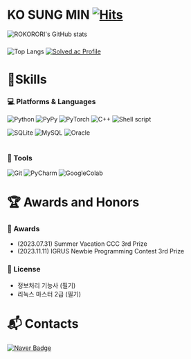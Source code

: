 # KO SUNG MIN [![Hits](https://hits.seeyoufarm.com/api/count/incr/badge.svg?url=https%3A%2F%2Fgithub.com%2FROKORORI&count_bg=%230EDEB0&title_bg=%231B7FE2&icon=&icon_color=%23E7E7E7&title=hits&edge_flat=false)](https://hits.seeyoufarm.com)

![ROKORORI's GitHub stats](https://github-readme-stats.vercel.app/api?username=ROKORORI&show_icons=true&theme=radical)  
###
![Top Langs](https://github-readme-stats.vercel.app/api/top-langs/?username=ROKORORI&layout=compact&theme=tokyonight)
[![Solved.ac Profile](http://mazassumnida.wtf/api/v2/generate_badge?boj=rhtjdals1723)](https://solved.ac/rhtjdals1723)
###
    
# 💪Skills

### :computer: Platforms & Languages
![Python](https://img.shields.io/badge/Python-3776AB.svg?&style=for-the-badge&logo=Python&logoColor=white)
![PyPy](https://img.shields.io/badge/PyPy-193440.svg?&style=for-the-badge&logo=PyPy&logoColor=white)
![PyTorch](https://img.shields.io/badge/PyTorch-EE4C2C.svg?&style=for-the-badge&logo=PyTorch&logoColor=white)
![C++](https://img.shields.io/badge/C%2B%2B-00599C?style=for-the-badge&logo=c%2B%2B&logoColor=white)
![Shell script](https://img.shields.io/badge/Shell_Script-121011?style=for-the-badge&logo=gnu-bash&logoColor=white)

![SQLite](https://img.shields.io/badge/SQLite-003B57.svg?&style=for-the-badge&logo=SQLite&logoColor=white)
![MySQL](https://img.shields.io/badge/MySQL-4479A1.svg?&style=for-the-badge&logo=MySQL&logoColor=white)
![Oracle](https://img.shields.io/badge/Oracle-F80000.svg?&style=for-the-badge&logo=Oracle&logoColor=white)    
###

#
### :wrench: Tools
![Git](https://img.shields.io/badge/Git-F05032.svg?&style=for-the-badge&logo=Git&logoColor=white)
![PyCharm](https://img.shields.io/badge/PyCharm-000000.svg?&style=for-the-badge&logo=PyCharm&logoColor=white)
![GoogleColab](https://img.shields.io/badge/GoogleColab-F9AB00.svg?&style=for-the-badge&logo=GoogleColab&logoColor=white)
###
#

# :trophy: Awards and Honors
###
### :crown: Awards
-  \(2023.07.31\) Summer Vacation CCC 3rd Prize
- \(2023.11.11\) IGRUS Newbie Programming Contest 3rd Prize
###
### :pencil: License
- 정보처리 기능사 (필기)
- 리눅스 마스터 2급 (필기)
#

# :mailbox_with_mail: Contacts
[![Naver Badge](https://img.shields.io/badge/Naver-03C75A?style=flat-square&logo=Naver&logoColor=white&link=mailto:rhtjdals1723@naver.com)](mailto:rhtjdals1723@naver.com)
